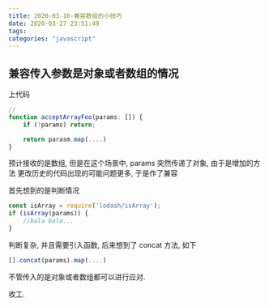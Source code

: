 ```yaml
---
title: 2020-03-10-兼容数组的小技巧
date: 2020-03-27 23:51:49
tags:
categories: "javascript"
---
```



## 兼容传入参数是对象或者数组的情况

上代码

```js
//
function acceptArrayFoo(params: []) {
    if (!params) return;

    return parasm.map(....)
}
```

预计接收的是数组, 但是在这个场景中, params 突然传递了对象, 由于是增加的方法
更改历史的代码出现的可能问题更多, 于是作了兼容

首先想到的是判断情况

```js
const isArray = require('lodash/isArray');
if (isArray(params)) {
    //bala bala...
}
```

判断复杂, 并且需要引入函数, 后来想到了 concat 方法, 如下

```js
[].concat(params).map(....)
```

不管传入的是对象或者数组都可以进行应对.

收工.
